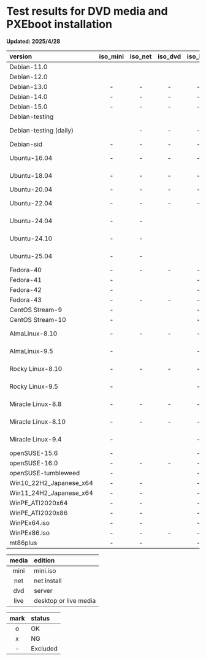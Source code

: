# **Test results for DVD media and PXEboot installation**  
  
**Updated: 2025/4/28**  
  
|         version          | iso_mini| iso_net | iso_dvd | iso_live| pxe_mini| pxe_net | pxe_dvd | pxe_live|      code_name      | life |  release   |support_end | long_term  |    rhel    |         kerne         |     note     |
| :----------------------- | :-----: | :-----: | :-----: | :-----: | :-----: | :-----: | :-----: | :-----: | :------------------ | :--: | :--------: | :--------: | :--------: | :--------: | :-------------------- | :----------- |
| Debian-11.0              |         |         |         |         |         |    x    |    x    |    x    | Bullseye            | LTS  | 2021/08/14 | 2024/08/15 | 2026/08/31 |            | 5.10                  | oldstable    |
| Debian-12.0              |         |         |         |         |         |    x    |    x    |    x    | Bookworm            |      | 2023/06/10 | 2026/06/xx | 2028/06/xx |            | 6.1                   | stable       |
| Debian-13.0              |    -    |    -    |    -    |    -    |         |    -    |    -    |    -    | Trixie              |      | 2025/xx/xx | 20xx/xx/xx | 20xx/xx/xx |            |                       | testing      |
| Debian-14.0              |    -    |    -    |    -    |    -    |    -    |    -    |    -    |    -    | Forky               |      | 2027/xx/xx | 20xx/xx/xx | 20xx/xx/xx |            |                       |              |
| Debian-15.0              |    -    |    -    |    -    |    -    |    -    |    -    |    -    |    -    | Duke                |      | 20xx/xx/xx | 20xx/xx/xx | 20xx/xx/xx |            |                       |              |
| Debian-testing           |         |         |         |         |         |    x    |    x    |    x    | Testing             |      | 20xx/xx/xx | 20xx/xx/xx | 20xx/xx/xx |            |                       | testing      |
| Debian-testing (daily)   |         |    -    |    -    |    -    |         |    x    |    x    |    x    | Testing daily build |      | 20xx/xx/xx | 20xx/xx/xx | 20xx/xx/xx |            |                       | testing      |
| Debian-sid               |    -    |    -    |    -    |    -    |    -    |    x    |    x    |    x    | SID                 |      | 20xx/xx/xx | 20xx/xx/xx | 20xx/xx/xx |            |                       | sid          |
| Ubuntu-16.04             |    -    |    -    |    -    |    -    |    -    |    -    |    -    |    -    | Xenial Xerus        | LTS  | 2016/04/21 | 2021/04/30 | 2026/04/23 |            | 4.4                   |              |
| Ubuntu-18.04             |    -    |    -    |    -    |    -    |    -    |    -    |    -    |    -    | Bionic Beaver       | LTS  | 2018/04/26 | 2023/05/31 | 2028/04/26 |            | 4.15                  |              |
| Ubuntu-20.04             |    -    |    -    |    -    |    -    |    -    |    -    |    -    |    -    | Focal Fossa         |      | 2020/04/23 | 2025/05/29 | 2030/04/23 |            | 5.4                   |              |
| Ubuntu-22.04             |    -    |    -    |    -    |    -    |    -    |    -    |    -    |    -    | Jammy Jellyfish     |      | 2022/04/21 | 2027/06/01 | 2032/04/21 |            | 5.15 or 5.17          |              |
| Ubuntu-24.04             |    -    |    -    |         |         |    -    |    -    |         |         | Noble Numbat        |      | 2024/04/25 | 2029/05/31 | 2034/04/25 |            | 6.8                   |              |
| Ubuntu-24.10             |    -    |    -    |         |         |    -    |    -    |         |         | Oracular Oriole     |      | 2024/10/10 | 2025/07/xx |            |            | 6.11                  |              |
| Ubuntu-25.04             |    -    |    -    |         |         |    -    |    -    |         |         | Plucky Puffin       |      | 2025/04/17 | 2026/01/xx |            |            | 6.14                  |              |
| Fedora-40                |    -    |    -    |    -    |    -    |    -    |    -    |    -    |    -    |                     |      | 2024/04/23 | 2025/05/28 |            |            | 6.8                   |              |
| Fedora-41                |    -    |         |         |    -    |    -    |         |         |    -    |                     |      | 2024/10/29 | 2025/11/19 |            |            | 6.11                  |              |
| Fedora-42                |    -    |         |         |    -    |    -    |         |         |    -    |                     |      | 2025/04/15 | 2026/05/13 |            |            | 6.14                  |              |
| Fedora-43                |    -    |    -    |    -    |    -    |    -    |    -    |    -    |    -    |                     |      | 2025/11/11 | 2026/12/02 |            |            |                       |              |
| CentOS Stream-9          |    -    |         |         |    -    |    -    |         |         |    -    |                     |      | 2021/12/03 | 2027/05/31 |            |            | 5.14.0                |              |
| CentOS Stream-10         |    -    |         |         |    -    |    -    |         |         |    -    | Coughlan            |      | 2024/12/12 | 2030/01/01 |            |            | 6.12.0                |              |
| AlmaLinux-8.10           |    -    |    -    |    -    |    -    |    -    |    -    |    -    |    -    | Cerulean Leopard    |      | 2024/05/28 |            |            | 2024/05/22 | 4.18.0-553            |              |
| AlmaLinux-9.5            |    -    |         |         |    -    |    -    |         |         |    -    | Teal Serval         |      | 2024/11/18 |            |            | 2024/11/13 | 5.14.0-503.11.1       |              |
| Rocky Linux-8.10         |    -    |    -    |    -    |    -    |    -    |    -    |    -    |    -    | Green Obsidian      |      | 2024/05/30 |            |            | 2024/05/22 | 4.18.0-553            |              |
| Rocky Linux-9.5          |    -    |         |         |    -    |    -    |         |         |    -    | Blue Onyx           |      | 2024/11/19 |            |            | 2024/11/12 | 5.14.0-503.14.1       |              |
| Miracle Linux-8.8        |    -    |    -    |    -    |    -    |    -    |    -    |    -    |    -    |                     |      | 2023/10/05 |            |            | 2023/05/16 | 4.18.0-477.el8        |              |
| Miracle Linux-8.10       |    -    |    -    |    -    |    -    |    -    |    -    |    -    |    -    | Peony               |      | 2024/10/17 |            |            | 2024/05/22 | 4.18.0-553.el8_10     |              |
| Miracle Linux-9.4        |    -    |         |         |    -    |    -    |         |         |    -    | Feige               |      | 2024/09/02 |            |            | 2024/04/30 | 5.14.0-427.13.1.el9_4 |              |
| openSUSE-15.6            |    -    |         |         |    -    |    -    |         |         |    -    |                     |      | 2024/06/12 | 2025/12/31 |            |            | 6.4                   |              |
| openSUSE-16.0            |    -    |    -    |    -    |    -    |    -    |    -    |    -    |    -    |                     |      | 2025/10/xx | 20xx/xx/xx |            |            |                       |              |
| openSUSE-tumbleweed      |    -    |         |         |    -    |    -    |         |         |    -    |                     |      | 2014/11/xx | 20xx/xx/xx |            |            |                       |              |
| Win10_22H2_Japanese_x64  |    -    |    -    |         |    -    |    -    |    -    |         |    -    |                     |      | 20xx/xx/xx | 20xx/xx/xx |            |            |                       |              |
| Win11_24H2_Japanese_x64  |    -    |    -    |         |    -    |    -    |    -    |         |    -    |                     |      | 20xx/xx/xx | 20xx/xx/xx |            |            |                       |              |
| WinPE_ATI2020x64         |    -    |    -    |         |    -    |    -    |    -    |         |    -    |                     |      | 20xx/xx/xx | 20xx/xx/xx |            |            |                       |              |
| WinPE_ATI2020x86         |    -    |    -    |         |    -    |    -    |    -    |         |    -    |                     |      | 20xx/xx/xx | 20xx/xx/xx |            |            |                       |              |
| WinPEx64.iso             |    -    |    -    |         |    -    |    -    |    -    |         |    -    |                     |      | 20xx/xx/xx | 20xx/xx/xx |            |            |                       |              |
| WinPEx86.iso             |    -    |    -    |    -    |    -    |    -    |    -    |    -    |    -    |                     |      | 20xx/xx/xx | 20xx/xx/xx |            |            |                       |              |
| mt86plus                 |    -    |    -    |         |    -    |    -    |    -    |         |    -    |                     |      | 20xx/xx/xx | 20xx/xx/xx |            |            |                       |              |
  
| media |        edition        |
| :---: | :-------------------- |
| mini  | mini.iso              |
| net   | net install           |
| dvd   | server                |
| live  | desktop or live media |
  
| mark |  status  |
| :--: | :------- |
|  o   | OK       |
|  x   | NG       |
|  -   | Excluded |
  